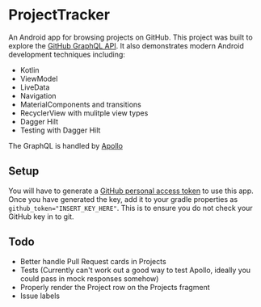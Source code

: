 # ProjectTracker
An Android app for browsing projects on GitHub. This project was built to explore the [GitHub GraphQL API](https://developer.github.com/v4).
It also demonstrates modern Android development techniques including:
- Kotlin
- ViewModel
- LiveData
- Navigation
- MaterialComponents and transitions
- RecyclerView with mulitple view types
- Dagger Hilt
- Testing with Dagger Hilt

The GraphQL is handled by [Apollo](https://github.com/apollographql/apollo-android)

## Setup

You will have to generate a [GitHub personal access token](https://github.com/settings/tokens) to use this app. Once you have generated the key, add it to your gradle properties as `github_token="INSERT_KEY_HERE"`. This is to ensure you do not check your GitHub key in to git.

## Todo

- Better handle Pull Request cards in Projects
- Tests (Currently can't work out a good way to test Apollo, ideally you could pass in mock responses somehow)
- Properly render the Project row on the Projects fragment
- Issue labels